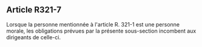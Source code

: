 Article R321-7
----
Lorsque la personne mentionnée à l'article R. 321-1 est une personne morale, les
obligations prévues par la présente sous-section incombent aux dirigeants de
celle-ci.
